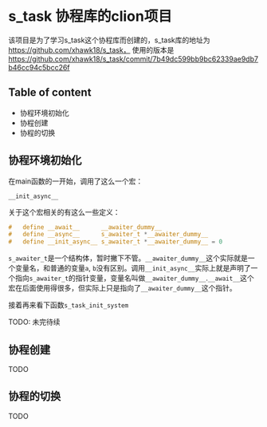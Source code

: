 # s_task 协程库的clion项目

该项目是为了学习s_task这个协程库而创建的，s_task库的地址为 https://github.com/xhawk18/s_task， 使用的版本是 https://github.com/xhawk18/s_task/commit/7b49dc599bb9bc62339ae9db7b46cc94c5bcc26f

## Table of content
- 协程环境初始化
- 协程创建
- 协程的切换

## 协程环境初始化

在main函数的一开始，调用了这么一个宏：
```
__init_async__
```

关于这个宏相关的有这么一些定义：
```c
#   define __await__      __awaiter_dummy__
#   define __async__      s_awaiter_t *__awaiter_dummy__
#   define __init_async__ s_awaiter_t *__awaiter_dummy__ = 0
```

`s_awaiter_t`是一个结构体，暂时撇下不管。`__awaiter_dummy__`这个实际就是一个变量名，和普通的变量`a`, `b`没有区别。调用`__init_async__`实际上就是声明了一个指向`s_awaiter_t`的指针变量，变量名叫做`__awaiter_dummy__`.`__await__`这个宏在后面使用得很多，但实际上只是指向了`__awaiter_dummy__`这个指针。  

接着再来看下函数`s_task_init_system`

TODO: 未完待续

## 协程创建
TODO

## 协程的切换
TODO